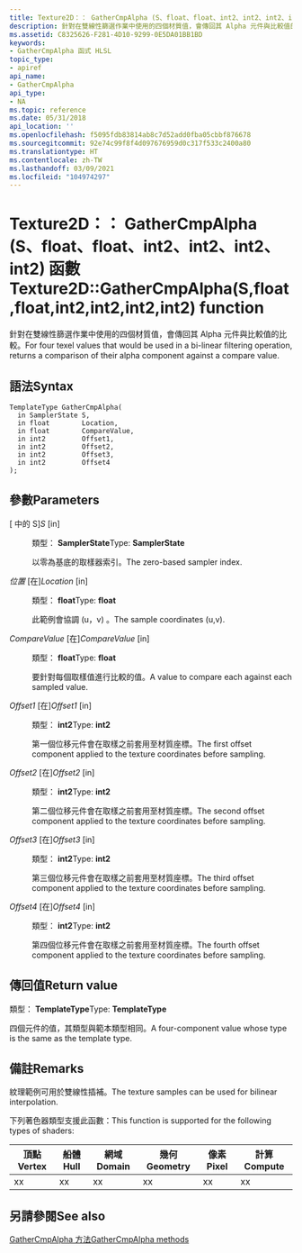 ```yaml
---
title: Texture2D：： GatherCmpAlpha (S、float、float、int2、int2、int2、int2) 函數
description: 針對在雙線性篩選作業中使用的四個材質值，會傳回其 Alpha 元件與比較值的比較。 |Texture2D：： GatherCmpAlpha (S、float、float、int2、int2、int2、int2) 函數
ms.assetid: C8325626-F281-4D10-9299-0E5DA01BB1BD
keywords:
- GatherCmpAlpha 函式 HLSL
topic_type:
- apiref
api_name:
- GatherCmpAlpha
api_type:
- NA
ms.topic: reference
ms.date: 05/31/2018
api_location: ''
ms.openlocfilehash: f5095fdb83814ab8c7d52add0fba05cbbf876678
ms.sourcegitcommit: 92e74c99f8f4d097676959d0c317f533c2400a80
ms.translationtype: HT
ms.contentlocale: zh-TW
ms.lasthandoff: 03/09/2021
ms.locfileid: "104974297"
---
```

# <a name="texture2dgathercmpalphasfloatfloatint2int2int2int2-function"></a><span data-ttu-id="d66c2-105">Texture2D：： GatherCmpAlpha (S、float、float、int2、int2、int2、int2) 函數</span><span class="sxs-lookup"><span data-stu-id="d66c2-105">Texture2D::GatherCmpAlpha(S,float,float,int2,int2,int2,int2) function</span></span>

<span data-ttu-id="d66c2-106">針對在雙線性篩選作業中使用的四個材質值，會傳回其 Alpha 元件與比較值的比較。</span><span class="sxs-lookup"><span data-stu-id="d66c2-106">For four texel values that would be used in a bi-linear filtering operation, returns a comparison of their alpha component against a compare value.</span></span>

## <a name="syntax"></a><span data-ttu-id="d66c2-107">語法</span><span class="sxs-lookup"><span data-stu-id="d66c2-107">Syntax</span></span>


``` syntax
TemplateType GatherCmpAlpha(
  in SamplerState S,
  in float        Location,
  in float        CompareValue,
  in int2         Offset1,
  in int2         Offset2,
  in int2         Offset3,
  in int2         Offset4
);
```



## <a name="parameters"></a><span data-ttu-id="d66c2-108">參數</span><span class="sxs-lookup"><span data-stu-id="d66c2-108">Parameters</span></span>

<dl> <dt>

<span data-ttu-id="d66c2-109"> \[ 中的 S\]</span><span class="sxs-lookup"><span data-stu-id="d66c2-109">*S* \[in\]</span></span>
</dt> <dd>

<span data-ttu-id="d66c2-110">類型： **SamplerState**</span><span class="sxs-lookup"><span data-stu-id="d66c2-110">Type: **SamplerState**</span></span>

<span data-ttu-id="d66c2-111">以零為基底的取樣器索引。</span><span class="sxs-lookup"><span data-stu-id="d66c2-111">The zero-based sampler index.</span></span>

</dd> <dt>

<span data-ttu-id="d66c2-112">*位置* \[在\]</span><span class="sxs-lookup"><span data-stu-id="d66c2-112">*Location* \[in\]</span></span>
</dt> <dd>

<span data-ttu-id="d66c2-113">類型： **float**</span><span class="sxs-lookup"><span data-stu-id="d66c2-113">Type: **float**</span></span>

<span data-ttu-id="d66c2-114">此範例會協調 (u，v) 。</span><span class="sxs-lookup"><span data-stu-id="d66c2-114">The sample coordinates (u,v).</span></span>

</dd> <dt>

<span data-ttu-id="d66c2-115">*CompareValue* \[在\]</span><span class="sxs-lookup"><span data-stu-id="d66c2-115">*CompareValue* \[in\]</span></span>
</dt> <dd>

<span data-ttu-id="d66c2-116">類型： **float**</span><span class="sxs-lookup"><span data-stu-id="d66c2-116">Type: **float**</span></span>

<span data-ttu-id="d66c2-117">要針對每個取樣值進行比較的值。</span><span class="sxs-lookup"><span data-stu-id="d66c2-117">A value to compare each against each sampled value.</span></span>

</dd> <dt>

<span data-ttu-id="d66c2-118">*Offset1* \[在\]</span><span class="sxs-lookup"><span data-stu-id="d66c2-118">*Offset1* \[in\]</span></span>
</dt> <dd>

<span data-ttu-id="d66c2-119">類型： **int2**</span><span class="sxs-lookup"><span data-stu-id="d66c2-119">Type: **int2**</span></span>

<span data-ttu-id="d66c2-120">第一個位移元件會在取樣之前套用至材質座標。</span><span class="sxs-lookup"><span data-stu-id="d66c2-120">The first offset component applied to the texture coordinates before sampling.</span></span>

</dd> <dt>

<span data-ttu-id="d66c2-121">*Offset2* \[在\]</span><span class="sxs-lookup"><span data-stu-id="d66c2-121">*Offset2* \[in\]</span></span>
</dt> <dd>

<span data-ttu-id="d66c2-122">類型： **int2**</span><span class="sxs-lookup"><span data-stu-id="d66c2-122">Type: **int2**</span></span>

<span data-ttu-id="d66c2-123">第二個位移元件會在取樣之前套用至材質座標。</span><span class="sxs-lookup"><span data-stu-id="d66c2-123">The second offset component applied to the texture coordinates before sampling.</span></span>

</dd> <dt>

<span data-ttu-id="d66c2-124">*Offset3* \[在\]</span><span class="sxs-lookup"><span data-stu-id="d66c2-124">*Offset3* \[in\]</span></span>
</dt> <dd>

<span data-ttu-id="d66c2-125">類型： **int2**</span><span class="sxs-lookup"><span data-stu-id="d66c2-125">Type: **int2**</span></span>

<span data-ttu-id="d66c2-126">第三個位移元件會在取樣之前套用至材質座標。</span><span class="sxs-lookup"><span data-stu-id="d66c2-126">The third offset component applied to the texture coordinates before sampling.</span></span>

</dd> <dt>

<span data-ttu-id="d66c2-127">*Offset4* \[在\]</span><span class="sxs-lookup"><span data-stu-id="d66c2-127">*Offset4* \[in\]</span></span>
</dt> <dd>

<span data-ttu-id="d66c2-128">類型： **int2**</span><span class="sxs-lookup"><span data-stu-id="d66c2-128">Type: **int2**</span></span>

<span data-ttu-id="d66c2-129">第四個位移元件會在取樣之前套用至材質座標。</span><span class="sxs-lookup"><span data-stu-id="d66c2-129">The fourth offset component applied to the texture coordinates before sampling.</span></span>

</dd> </dl>

## <a name="return-value"></a><span data-ttu-id="d66c2-130">傳回值</span><span class="sxs-lookup"><span data-stu-id="d66c2-130">Return value</span></span>

<span data-ttu-id="d66c2-131">類型： **TemplateType**</span><span class="sxs-lookup"><span data-stu-id="d66c2-131">Type: **TemplateType**</span></span>

<span data-ttu-id="d66c2-132">四個元件的值，其類型與範本類型相同。</span><span class="sxs-lookup"><span data-stu-id="d66c2-132">A four-component value whose type is the same as the template type.</span></span>

## <a name="remarks"></a><span data-ttu-id="d66c2-133">備註</span><span class="sxs-lookup"><span data-stu-id="d66c2-133">Remarks</span></span>

<span data-ttu-id="d66c2-134">紋理範例可用於雙線性插補。</span><span class="sxs-lookup"><span data-stu-id="d66c2-134">The texture samples can be used for bilinear interpolation.</span></span>

<span data-ttu-id="d66c2-135">下列著色器類型支援此函數：</span><span class="sxs-lookup"><span data-stu-id="d66c2-135">This function is supported for the following types of shaders:</span></span>



| <span data-ttu-id="d66c2-136">頂點</span><span class="sxs-lookup"><span data-stu-id="d66c2-136">Vertex</span></span> | <span data-ttu-id="d66c2-137">船體</span><span class="sxs-lookup"><span data-stu-id="d66c2-137">Hull</span></span> | <span data-ttu-id="d66c2-138">網域</span><span class="sxs-lookup"><span data-stu-id="d66c2-138">Domain</span></span> | <span data-ttu-id="d66c2-139">幾何</span><span class="sxs-lookup"><span data-stu-id="d66c2-139">Geometry</span></span> | <span data-ttu-id="d66c2-140">像素</span><span class="sxs-lookup"><span data-stu-id="d66c2-140">Pixel</span></span> | <span data-ttu-id="d66c2-141">計算</span><span class="sxs-lookup"><span data-stu-id="d66c2-141">Compute</span></span> |
|--------|------|--------|----------|-------|---------|
| <span data-ttu-id="d66c2-142">x</span><span class="sxs-lookup"><span data-stu-id="d66c2-142">x</span></span>      | <span data-ttu-id="d66c2-143">x</span><span class="sxs-lookup"><span data-stu-id="d66c2-143">x</span></span>    | <span data-ttu-id="d66c2-144">x</span><span class="sxs-lookup"><span data-stu-id="d66c2-144">x</span></span>      | <span data-ttu-id="d66c2-145">x</span><span class="sxs-lookup"><span data-stu-id="d66c2-145">x</span></span>        | <span data-ttu-id="d66c2-146">x</span><span class="sxs-lookup"><span data-stu-id="d66c2-146">x</span></span>     | <span data-ttu-id="d66c2-147">x</span><span class="sxs-lookup"><span data-stu-id="d66c2-147">x</span></span>       |



 

## <a name="see-also"></a><span data-ttu-id="d66c2-148">另請參閱</span><span class="sxs-lookup"><span data-stu-id="d66c2-148">See also</span></span>

<dl> <dt>

[<span data-ttu-id="d66c2-149">GatherCmpAlpha 方法</span><span class="sxs-lookup"><span data-stu-id="d66c2-149">GatherCmpAlpha methods</span></span>](texture2d-gathercmpalpha.md)
</dt> </dl>

 

 




